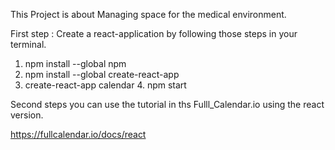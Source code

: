 This Project is about Managing space for the medical environment.

First step : Create a react-application by following those steps in your terminal.

1.  npm install --global npm
2.  npm install --global create-react-app
3.  create-react-app calendar 4. npm start

Second steps you can use the tutorial in ths Fulll_Calendar.io using the react version.

https://fullcalendar.io/docs/react
